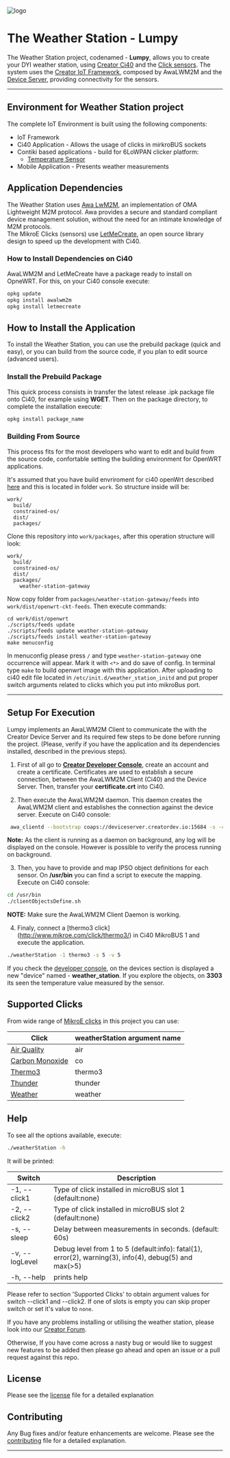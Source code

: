 
![logo](https://static.creatordev.io/logo-md-s.svg)

# The Weather Station - Lumpy 

The Weather Station project, codenamed - **Lumpy**, allows you to create your DYI
weather station, using [Creator Ci40](https://docs.creatordev.io/ci40/) and the
[Click sensors](http://www.mikroe.com/click/). The system uses the 
[Creator IoT Framework](https://docs.creatordev.io/deviceserver/guides/iot-framework/), 
composed by AwaLWM2M and the 
[Device Server](https://docs.creatordev.io/deviceserver/guides/iot-framework/#device-server), 
providing connectivity for the sensors.

---

## Environment for Weather Station project  
The complete IoT Environment is built using the following components:
* IoT Framework
* Ci40 Application - Allows the usage of clicks in mirkroBUS sockets
* Contiki based applications - build for 6LoWPAN clicker platform:
  *  [Temperature Sensor](https://github.com/CreatorKit/temperature-sensor)
* Mobile Application - Presents weather measurements  

## Application Dependencies

The Weather Station uses [Awa LwM2M](https://github.com/FlowM2M/AwaLWM2M), an 
implementation of OMA Lightweight M2M protocol. Awa provides a secure and standard 
compliant device management solution, without the need for an intimate knowledge of 
M2M protocols.  
The MikroE Clicks (sensors) use
[LetMeCreate](https://github.com/CreatorDev/LetMeCreate), an open source library 
design to speed up the development with Ci40.


### How to Install Dependencies on Ci40

AwaLWM2M and LetMeCreate have a package ready to install on OpneWRT. For this, 
on your Ci40 console execute:

```bash
opkg update 
opkg install awalwm2m
opkg install letmecreate 
```

## How to Install the Application

To install the Weather Station, you can use the prebuild package (quick and easy),
or you can build from the source code, if you plan to edit source (advanced users).

### Install the Prebuild Package

This quick process consists in transfer the latest release .ipk package file 
onto Ci40, for example using **WGET**.
Then on the package directory, to complete the installation execute:
```bash
opkg install package_name
```

### Building From Source

This process fits for the most developers who want to edit and build from the 
source code, confortable setting the building environment for OpenWRT applications. 

It's assumed that you have build envriroment for ci40 openWrt described 
[here](https://github.com/CreatorKit/build) and this is located in folder `work`. 
So structure inside will be:

    work/
      build/  
      constrained-os/  
      dist/
      packages/

Clone this repository into `work/packages`, after this operation structure will look:

    work/
      build/  
      constrained-os/  
      dist/
      packages/
        weather-station-gateway

Now copy folder from `packages/weather-station-gateway/feeds` into `work/dist/openwrt-ckt-feeds`.
Then execute commands:

    cd work/dist/openwrt
    ./scripts/feeds update
    ./scripts/feeds update weather-station-gateway
    ./scripts/feeds install weather-station-gateway
    make menuconfig

In menuconfig please press `/` and type `weather-station-gateway` one occurrence 
will appear. Mark it with `<*>` and do save of config.
In terminal type `make` to build openwrt image with this application.
After uploading to ci40 edit file located in `/etc/init.d/weather_station_initd` 
and put proper switch arguments related to clicks which you put into mikroBus port.

---

## Setup For Execution

Lumpy implements an AwaLWM2M Client to communicate the with the Creator Device 
Server and its required few steps to be done before running the project. (Please, 
verify if you have the application and its dependencies installed, described in 
the previous steps).  

1. First of all go to 
[**Creator Developer Console**](http://console.creatordev.io/), create an account 
and create a certificate. Certificates are used to establish a secure connection,
between the AwaLWM2M Client (Ci40) and the Device Server. Then, transfer your
**certificate.crt** into Ci40.  

2. Then execute the AwaLWM2M daemon. This daemon creates the AwaLWM2M client and 
establishes the connection against the device server. Execute on Ci40 console: 

```bash
 awa_clientd --bootstrap coaps://deviceserver.creatordev.io:15684 -s -c /root/certificate.crt --endPointName "weather_station" -d
```
**Note:** As the client is running as a daemon on background, any log will be 
displayed on the console. However is possible to verify the process running on 
background.

3. Then, you have to provide and map IPSO object definitions for each sensor.
On **/usr/bin** you can find a script to execute the mapping. Execute on Ci40
console:

```bash
cd /usr/bin
./clientObjectsDefine.sh
```

**NOTE:** Make sure the AwaLWM2M Client Daemon is working. 

4. Finaly, connect a [thermo3 click] (http://www.mikroe.com/click/thermo3/) in 
Ci40 MikroBUS 1 and execute the application.

```bash
./weatherStation -1 thermo3 -s 5 -v 5
```

If you check the [developer console](http://console.creatordev.io/), on the devices 
section is displayed a new "device" named - **weather_station**. If you explore
the objects, on **3303** its seen the temperature value measured by the sensor.

## Supported Clicks

From wide range of [MikroE clicks](http://www.mikroe.com/index.php?url=store/click/) 
in this project you can use:

| Click                                                   | weatherStation argument name |
|-------------------------------------------------------- | ---------------------------- | 
| [Air Quality](http://www.mikroe.com/click/air-quality/) | air                          |
| [Carbon Monoxide](http://www.mikroe.com/click/co/)      | co                           |
| [Thermo3](http://www.mikroe.com/click/thermo3/)         | thermo3                      |
| [Thunder](http://www.mikroe.com/click/thunder/)         | thunder                      |
| [Weather](http://www.mikroe.com/click/weather/)         | weather                      |


## Help

To see all the options available, execute:

```bash
./weatherStation -h
```

It will be printed:

| Switch        | Description |
|---------------|----------|
|-1, --click1   | Type of click installed in microBUS slot 1 (default:none)|
|-2, --click2   | Type of click installed in microBUS slot 2 (default:none)|
|-s, --sleep    | Delay between measurements in seconds. (default: 60s)|
|-v, --logLevel | Debug level from 1 to 5 (default:info): fatal(1), error(2), warning(3), info(4), debug(5) and max(>5)|
|-h, --help     | prints help|

Please refer to section 'Supported Clicks' to obtain argument values for switch 
--click1 and --click2. If one of slots is empty you can skip proper switch or set 
it's value to `none`.  

If you have any problems installing or utilising the weather station, 
please look into our [Creator Forum](https://forum.creatordev.io). 

Otherwise, If you have come across a nasty bug or would like to suggest new 
features to be added then please go ahead and open an issue or a pull request 
against this repo.

## License

Please see the [license](LICENSE) file for a detailed explanation

## Contributing

Any Bug fixes and/or feature enhancements are welcome. Please see the 
[contributing](CONTRIBUTING.md) file for a detailed explanation.


----

